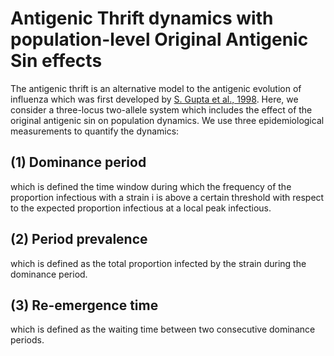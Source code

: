 # Antigenic Thrift dynamics with population-level Original Antigenic Sin effects 
The antigenic thrift is an alternative model to the antigenic evolution of influenza which was first developed by [S. Gupta et al., 1998](http://science.sciencemag.org/content/280/5365/912.long). Here, we consider a three-locus two-allele system which includes the effect of the original antigenic sin on population dynamics.
We use three epidemiological measurements to quantify the dynamics:
## (1) Dominance period
which is defined the time window during which the frequency of the proportion infectious with a strain i is above a certain threshold with respect to the expected proportion infectious at a local peak infectious.
## (2) Period prevalence
which is defined as the total proportion infected by the strain during the dominance period.
## (3) Re-emergence time 
which is defined as the waiting time between two consecutive dominance periods. 
